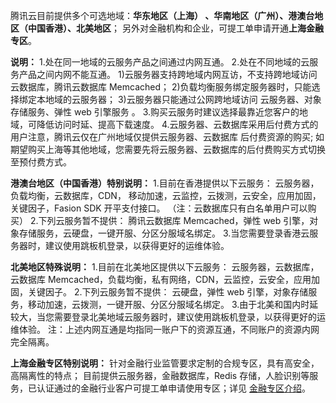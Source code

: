 腾讯云目前提供多个可选地域：**华东地区（上海） 、华南地区（广州）、港澳台地区（中国香港）、北美地区**； 另外对金融机构和企业，可提工单申请开通**上海金融专区**。

**说明：**
1.处在同一地域的云服务产品之间通过内网互通。
2.处在不同地域的云服务产品之间内网不能互通。
  1)云服务器支持跨地域内网互访，不支持跨地域访问云数据库，腾讯云数据库 Memcached；
  2)负载均衡服务绑定服务器时，只能选择绑定本地域的云服务器；
  3)云服务器只能通过公网跨地域访问 云服务器、对象存储服务、弹性 web 引擎服务 。
3.购买云服务时建议选择最靠近您客户的地域，可降低访问时延、提高下载速度。
4.云服务器、云数据库采用后付费方式的用户注意，腾讯云仅在广州地域仅提供云服务器、云数据库 后付费资源的购买; 如期望购买上海等其他地域，您需要先将云服务器、云数据库的后付费购买方式切换至预付费方式。

**港澳台地区（中国香港）特别说明：**
1.目前在香港提供以下云服务： 云服务器，负载均衡，云数据库，CDN， 移动加速，云监控，云拨测，云安全，应用加固，关键因子，Fasion SDK 开平支付接口。
（注：云数据库只有白名单用户可以购买）
2.下列云服务暂不提供： 腾讯云数据库 Memcached，弹性 web 引擎，对象存储服务，云硬盘，一键开服、分区分服域名绑定。
3.当您需要登录香港云服务器时，建议使用跳板机登录，以获得更好的运维体验。

**北美地区特殊说明：**
1.目前在北美地区提供以下云服务： 云服务器，云数据库，云数据库 Memcached，负载均衡，私有网络，CDN，云监控，云安全，应用加固，关键因子。
2.下列云服务暂不提供： 云硬盘，弹性 web 引擎，对象存储服务，移动加速，云拨测，一键开服、分区分服域名绑定。
3.由于北美和国内时延较大，当您需要登录北美地域云服务器时，建议使用跳板机登录，以获得更好的运维体验。
注：上述内网互通是均指同一账户下的资源互通，不同账户的资源内网完全隔离。

**上海金融专区特别说明：**
针对金融行业监管要求定制的合规专区，具有高安全，高隔离性的特点； 目前提供云服务器，金融数据库，Redis 存储，人脸识别等服务，已认证通过的金融行业客户可提工单申请使用专区；详见 [金融专区介绍](https://cloud.tencent.com/document/product/304/2766)。
